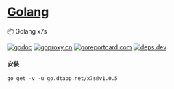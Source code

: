 <h1>
<a href="https://www.dtapp.net/">Golang</a>
</h1>

📦 Golang x7s

[comment]: <> (go)
[![godoc](https://pkg.go.dev/badge/go.dtapp.net/x7s?status.svg)](https://pkg.go.dev/go.dtapp.net/x7s)
[![goproxy.cn](https://goproxy.cn/stats/go.dtapp.net/x7s/badges/download-count.svg)](https://goproxy.cn/stats/go.dtapp.net/x7s)
[![goreportcard.com](https://goreportcard.com/badge/go.dtapp.net/x7s)](https://goreportcard.com/report/go.dtapp.net/x7s)
[![deps.dev](https://img.shields.io/badge/deps-go-red.svg)](https://deps.dev/go/go.dtapp.net%2Fx7s)

#### 安装

```shell
go get -v -u go.dtapp.net/x7s@v1.0.5
```
